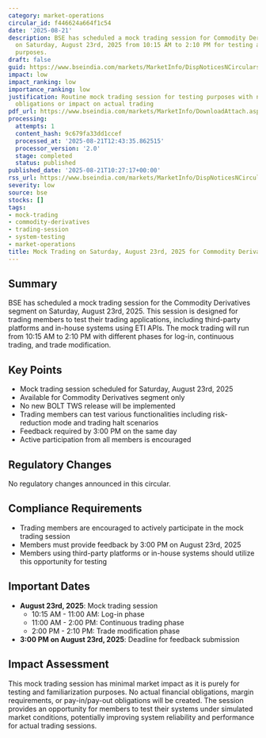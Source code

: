 ```yaml
---
category: market-operations
circular_id: f446624a664f1c54
date: '2025-08-21'
description: BSE has scheduled a mock trading session for Commodity Derivatives segment
  on Saturday, August 23rd, 2025 from 10:15 AM to 2:10 PM for testing and familiarization
  purposes.
draft: false
guid: https://www.bseindia.com/markets/MarketInfo/DispNoticesNCirculars.aspx?Noticeid={92D6D8E0-9152-4FD4-AD95-38C766625B03}&noticeno=20250821-17&dt=08/21/2025&icount=17&totcount=28&flag=0
impact: low
impact_ranking: low
importance_ranking: low
justification: Routine mock trading session for testing purposes with no financial
  obligations or impact on actual trading
pdf_url: https://www.bseindia.com/markets/MarketInfo/DownloadAttach.aspx?id=20250821-17&attachedId=
processing:
  attempts: 1
  content_hash: 9c679fa33dd1ccef
  processed_at: '2025-08-21T12:43:35.862515'
  processor_version: '2.0'
  stage: completed
  status: published
published_date: '2025-08-21T10:27:17+00:00'
rss_url: https://www.bseindia.com/markets/MarketInfo/DispNoticesNCirculars.aspx?Noticeid={92D6D8E0-9152-4FD4-AD95-38C766625B03}&noticeno=20250821-17&dt=08/21/2025&icount=17&totcount=28&flag=0
severity: low
source: bse
stocks: []
tags:
- mock-trading
- commodity-derivatives
- trading-session
- system-testing
- market-operations
title: Mock Trading on Saturday, August 23rd, 2025 for Commodity Derivatives segment
---
```


## Summary

BSE has scheduled a mock trading session for the Commodity Derivatives segment on Saturday, August 23rd, 2025. This session is designed for trading members to test their trading applications, including third-party platforms and in-house systems using ETI APIs. The mock trading will run from 10:15 AM to 2:10 PM with different phases for log-in, continuous trading, and trade modification.

## Key Points

- Mock trading session scheduled for Saturday, August 23rd, 2025
- Available for Commodity Derivatives segment only
- No new BOLT TWS release will be implemented
- Trading members can test various functionalities including risk-reduction mode and trading halt scenarios
- Feedback required by 3:00 PM on the same day
- Active participation from all members is encouraged

## Regulatory Changes

No regulatory changes announced in this circular.

## Compliance Requirements

- Trading members are encouraged to actively participate in the mock trading session
- Members must provide feedback by 3:00 PM on August 23rd, 2025
- Members using third-party platforms or in-house systems should utilize this opportunity for testing

## Important Dates

- **August 23rd, 2025**: Mock trading session
  - 10:15 AM - 11:00 AM: Log-in phase
  - 11:00 AM - 2:00 PM: Continuous trading phase
  - 2:00 PM - 2:10 PM: Trade modification phase
- **3:00 PM on August 23rd, 2025**: Deadline for feedback submission

## Impact Assessment

This mock trading session has minimal market impact as it is purely for testing and familiarization purposes. No actual financial obligations, margin requirements, or pay-in/pay-out obligations will be created. The session provides an opportunity for members to test their systems under simulated market conditions, potentially improving system reliability and performance for actual trading sessions.